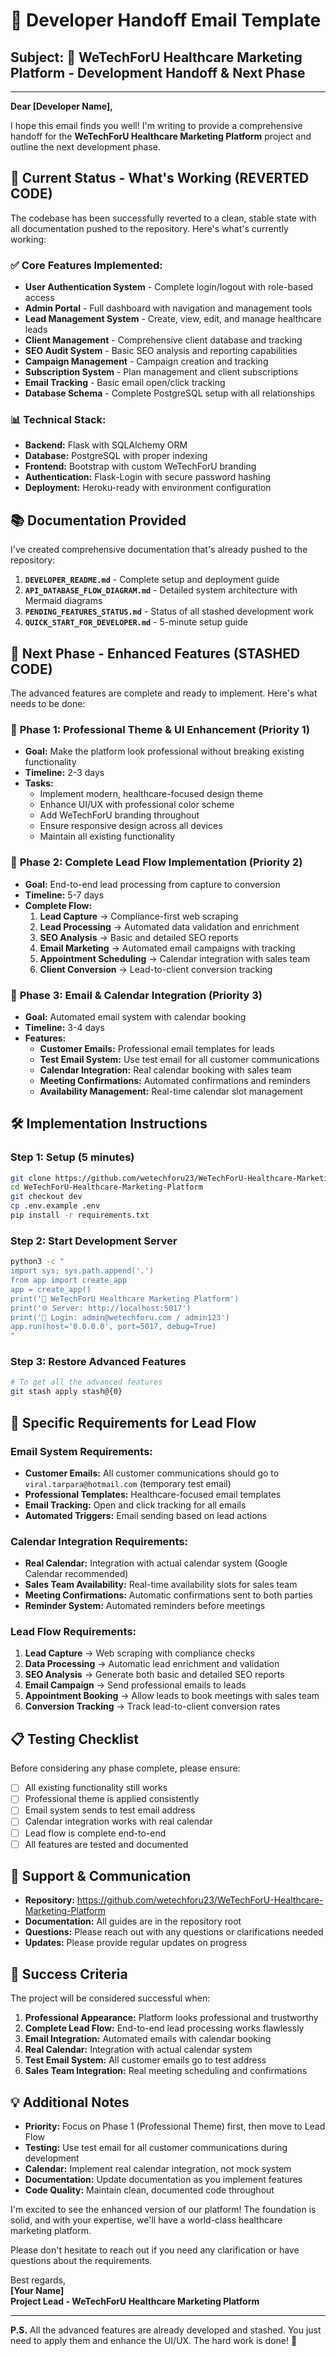 # 📧 Developer Handoff Email Template

## Subject: 🚀 WeTechForU Healthcare Marketing Platform - Development Handoff & Next Phase

---

**Dear [Developer Name],**

I hope this email finds you well! I'm writing to provide a comprehensive handoff for the **WeTechForU Healthcare Marketing Platform** project and outline the next development phase.

## 🎯 **Current Status - What's Working (REVERTED CODE)**

The codebase has been successfully reverted to a clean, stable state with all documentation pushed to the repository. Here's what's currently working:

### ✅ **Core Features Implemented:**
- **User Authentication System** - Complete login/logout with role-based access
- **Admin Portal** - Full dashboard with navigation and management tools
- **Lead Management System** - Create, view, edit, and manage healthcare leads
- **Client Management** - Comprehensive client database and tracking
- **SEO Audit System** - Basic SEO analysis and reporting capabilities
- **Campaign Management** - Campaign creation and tracking
- **Subscription System** - Plan management and client subscriptions
- **Email Tracking** - Basic email open/click tracking
- **Database Schema** - Complete PostgreSQL setup with all relationships

### 📊 **Technical Stack:**
- **Backend:** Flask with SQLAlchemy ORM
- **Database:** PostgreSQL with proper indexing
- **Frontend:** Bootstrap with custom WeTechForU branding
- **Authentication:** Flask-Login with secure password hashing
- **Deployment:** Heroku-ready with environment configuration

## 📚 **Documentation Provided**

I've created comprehensive documentation that's already pushed to the repository:

1. **`DEVELOPER_README.md`** - Complete setup and deployment guide
2. **`API_DATABASE_FLOW_DIAGRAM.md`** - Detailed system architecture with Mermaid diagrams
3. **`PENDING_FEATURES_STATUS.md`** - Status of all stashed development work
4. **`QUICK_START_FOR_DEVELOPER.md`** - 5-minute setup guide

## 🚀 **Next Phase - Enhanced Features (STASHED CODE)**

The advanced features are complete and ready to implement. Here's what needs to be done:

### 🎨 **Phase 1: Professional Theme & UI Enhancement (Priority 1)**
- **Goal:** Make the platform look professional without breaking existing functionality
- **Timeline:** 2-3 days
- **Tasks:**
  - Implement modern, healthcare-focused design theme
  - Enhance UI/UX with professional color scheme
  - Add WeTechForU branding throughout
  - Ensure responsive design across all devices
  - Maintain all existing functionality

### 🔄 **Phase 2: Complete Lead Flow Implementation (Priority 2)**
- **Goal:** End-to-end lead processing from capture to conversion
- **Timeline:** 5-7 days
- **Complete Flow:**
  1. **Lead Capture** → Compliance-first web scraping
  2. **Lead Processing** → Automated data validation and enrichment
  3. **SEO Analysis** → Basic and detailed SEO reports
  4. **Email Marketing** → Automated email campaigns with tracking
  5. **Appointment Scheduling** → Calendar integration with sales team
  6. **Client Conversion** → Lead-to-client conversion tracking

### 📧 **Phase 3: Email & Calendar Integration (Priority 3)**
- **Goal:** Automated email system with calendar booking
- **Timeline:** 3-4 days
- **Features:**
  - **Customer Emails:** Professional email templates for leads
  - **Test Email System:** Use test email for all customer communications
  - **Calendar Integration:** Real calendar booking with sales team
  - **Meeting Confirmations:** Automated confirmations and reminders
  - **Availability Management:** Real-time calendar slot management

## 🛠️ **Implementation Instructions**

### **Step 1: Setup (5 minutes)**
```bash
git clone https://github.com/wetechforu23/WeTechForU-Healthcare-Marketing-Platform.git
cd WeTechForU-Healthcare-Marketing-Platform
git checkout dev
cp .env.example .env
pip install -r requirements.txt
```

### **Step 2: Start Development Server**
```bash
python3 -c "
import sys; sys.path.append('.')
from app import create_app
app = create_app()
print('🚀 WeTechForU Healthcare Marketing Platform')
print('🌐 Server: http://localhost:5017')
print('🔐 Login: admin@wetechforu.com / admin123')
app.run(host='0.0.0.0', port=5017, debug=True)
"
```

### **Step 3: Restore Advanced Features**
```bash
# To get all the advanced features
git stash apply stash@{0}
```

## 🎯 **Specific Requirements for Lead Flow**

### **Email System Requirements:**
- **Customer Emails:** All customer communications should go to `viral.tarpara@hotmail.com` (temporary test email)
- **Professional Templates:** Healthcare-focused email templates
- **Email Tracking:** Open and click tracking for all emails
- **Automated Triggers:** Email sending based on lead actions

### **Calendar Integration Requirements:**
- **Real Calendar:** Integration with actual calendar system (Google Calendar recommended)
- **Sales Team Availability:** Real-time availability slots for sales team
- **Meeting Confirmations:** Automatic confirmations sent to both parties
- **Reminder System:** Automated reminders before meetings

### **Lead Flow Requirements:**
1. **Lead Capture** → Web scraping with compliance checks
2. **Data Processing** → Automatic lead enrichment and validation
3. **SEO Analysis** → Generate both basic and detailed SEO reports
4. **Email Campaign** → Send professional emails to leads
5. **Appointment Booking** → Allow leads to book meetings with sales team
6. **Conversion Tracking** → Track lead-to-client conversion rates

## 📋 **Testing Checklist**

Before considering any phase complete, please ensure:

- [ ] All existing functionality still works
- [ ] Professional theme is applied consistently
- [ ] Email system sends to test email address
- [ ] Calendar integration works with real calendar
- [ ] Lead flow is complete end-to-end
- [ ] All features are tested and documented

## 🤝 **Support & Communication**

- **Repository:** https://github.com/wetechforu23/WeTechForU-Healthcare-Marketing-Platform
- **Documentation:** All guides are in the repository root
- **Questions:** Please reach out with any questions or clarifications needed
- **Updates:** Please provide regular updates on progress

## 🎉 **Success Criteria**

The project will be considered successful when:
1. **Professional Appearance:** Platform looks professional and trustworthy
2. **Complete Lead Flow:** End-to-end lead processing works flawlessly
3. **Email Integration:** Automated emails with calendar booking
4. **Real Calendar:** Integration with actual calendar system
5. **Test Email System:** All customer emails go to test address
6. **Sales Team Integration:** Real meeting scheduling and confirmations

## 💡 **Additional Notes**

- **Priority:** Focus on Phase 1 (Professional Theme) first, then move to Lead Flow
- **Testing:** Use test email for all customer communications during development
- **Calendar:** Implement real calendar integration, not mock system
- **Documentation:** Update documentation as you implement features
- **Code Quality:** Maintain clean, documented code throughout

I'm excited to see the enhanced version of our platform! The foundation is solid, and with your expertise, we'll have a world-class healthcare marketing platform.

Please don't hesitate to reach out if you need any clarification or have questions about the requirements.

Best regards,  
**[Your Name]**  
**Project Lead - WeTechForU Healthcare Marketing Platform**

---

**P.S.** All the advanced features are already developed and stashed. You just need to apply them and enhance the UI/UX. The hard work is done! 🚀
